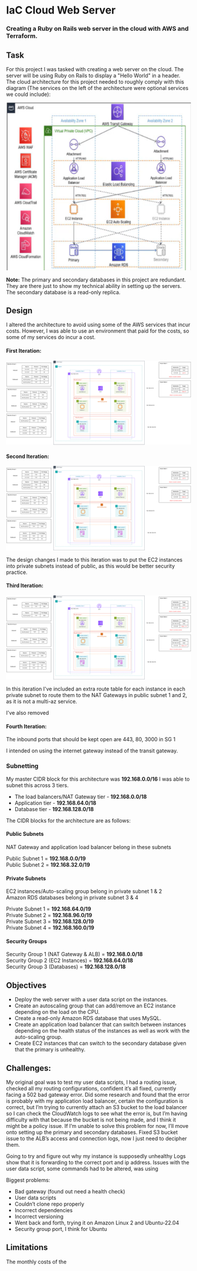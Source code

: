# IaC Cloud Web Server
### Creating a Ruby on Rails web server in the cloud with AWS and Terraform.

## Task
For this project I was tasked with creating a web server on the cloud. The server will be using Ruby on Rails to display a "Hello World" in a header. The cloud architecture for this project needed to roughly comply with this diagram (The services on the left of the architecture were optional services we could include):

![Original Diagram](images/original-diagram.png)

<strong>Note:</strong> The primary and secondary databases in this project are redundant. They are there just to show my technical ability in setting up the servers. The secondary database is a read-only replica.

## Design

I altered the architecture to avoid using some of the AWS services that incur costs. However, I was able to use an environment that paid for the costs, so some of my services do incur a cost.

#### First Iteration:

![First Iteration](images/diagram-v1.png)

#### Second Iteration:

![Alt text](images/diagram-v2.png)

The design changes I made to this iteration was to put the EC2 instances into private subnets instead of public, as this would be better security practice.

#### Third Iteration:
![Alt text](images/diagram-v3.png)

In this iteration I've included an extra route table for each instance in each private subnet to route them to the NAT Gateways in public subnet 1 and 2, as it is not a multi-az service.

I've also removed 

#### Fourth Iteration:

The inbound ports that should be kept open are 443, 80, 3000 in SG 1

I intended on using the internet gateway instead of the transit gateway.

### Subnetting

My master CIDR block for this architecture was <strong>192.168.0.0/16</strong> I was able to subnet this across 3 tiers.

- The load balancers/NAT Gateway tier - <strong>192.168.0.0/18</strong>
- Application tier - <strong>192.168.64.0/18</strong>
- Database tier - <strong>192.168.128.0/18</strong>

The CIDR blocks for the architecture are as follows: 

#### Public Subnets

NAT Gateway and application load balancer belong in these subnets

Public Subnet 1 = <strong>192.168.0.0/19</strong> <br>
Public Subnet 2 = <strong>192.168.32.0/19</strong>

#### Private Subnets

EC2 instances/Auto-scaling group belong in private subnet 1 & 2
<br>
Amazon RDS databases belong in private subnet 3 & 4

Private Subnet 1 = <strong>192.168.64.0/19</strong> <br>
Private Subnet 2 = <strong>192.168.96.0/19</strong> <br>
Private Subnet 3 = <strong>192.168.128.0/19</strong> <br>
Private Subnet 4 = <strong>192.168.160.0/19</strong>  

#### Security Groups

Security Group 1 (NAT Gateway & ALB) = <strong>192.168.0.0/18</strong> <br>
Security Group 2 (EC2 Instances) = <strong>192.168.64.0/18</strong> <br>
Security Group 3 (Databases) = <strong>192.168.128.0/18</strong> 

## Objectives

- Deploy the web server with a user data script on the instances.
- Create an autoscaling group that can add/remove an EC2 instance depending on the load on the CPU.
- Create a read-only Amazon RDS database that uses MySQL.
- Create an application load balancer that can switch between instances depending on the health status of the instances as well as work with the auto-scaling group.
- Create EC2 instances that can switch to the secondary database given that the primary is unhealthy.

## Challenges:
My original goal was to test my user data scripts, I had a routing issue, checked all my routing configurations, confident it’s all fixed, currently facing a 502 bad gateway error. Did some research and found that the error is probably with my application load balancer, certain the configuration is correct, but I’m trying to currently attach an S3 bucket to the load balancer so I can check the CloudWatch logs to see what the error is, but I’m having difficulty with that because the bucket is not being made, and I think it might be a policy issue.
If I’m unable to solve this problem for now, I’ll move onto setting up the primary and secondary databases.
Fixed S3 bucket issue to the ALB’s access and connection logs, now I just need to decipher them.

Going to try and figure out why my instance is supposedly unhealthy
Logs show that it is forwarding to the correct port and ip address.
Issues with the user data script, some commands had to be altered, was using 

Biggest problems:

- Bad gateway (found out need a health check)
- User data scripts
- Couldn’t clone repo properly
- Incorrect dependencies
- Incorrect versioning
- Went back and forth, trying it on Amazon Linux 2 and Ubuntu-22.04
- Security group port, I think for Ubuntu	

## Limitations

The monthly costs of the 